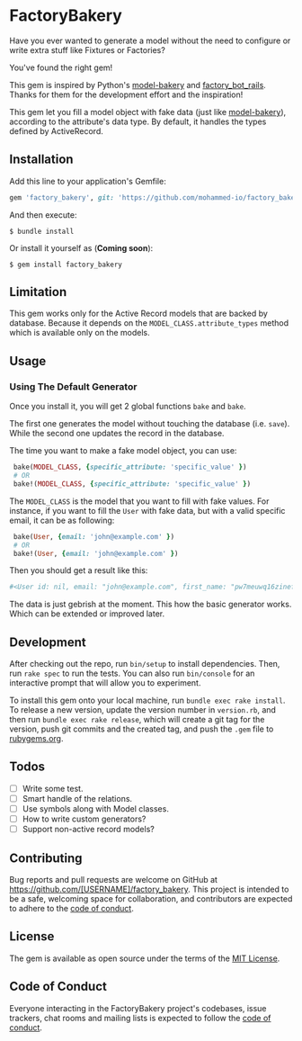 # FactoryBakery

Have you ever wanted to generate a model without the need to configure or write extra stuff like Fixtures or Factories?

You've found the right gem!

This gem is inspired by Python's [model-bakery](https://pypi.org/project/model-bakery/) and [factory_bot_rails](https://github.com/thoughtbot/factory_bot_rails). Thanks for them for the development effort and the inspiration!

This gem let you fill a model object with fake data (just like [model-bakery](https://pypi.org/project/model-bakery/)), according to the attribute's data type. By default, it handles the types defined by ActiveRecord.

## Installation

Add this line to your application's Gemfile:

```ruby
gem 'factory_bakery', git: 'https://github.com/mohammed-io/factory_bakery.git'
```

And then execute:

    $ bundle install

Or install it yourself as (**Coming soon**):

    $ gem install factory_bakery

## Limitation
This gem works only for the Active Record models that are backed by database. Because it depends on the `MODEL_CLASS.attribute_types` method which is available only on the models.

## Usage

### Using The Default Generator

Once you install it, you will get 2 global functions `bake` and `bake`.

The first one generates the model without touching the database (i.e. `save`). While the second one updates the record in the database.

The time you want to make a fake model object, you can use:

```ruby
 bake(MODEL_CLASS, {specific_attribute: 'specific_value' })
 # OR
 bake!(MODEL_CLASS, {specific_attribute: 'specific_value' })
```

The `MODEL_CLASS` is the model that you want to fill with fake values. For instance, if you want to fill the `User` with fake data, but with a valid specific email, it can be as following:
```ruby
 bake(User, {email: 'john@example.com' })
 # OR
 bake!(User, {email: 'john@example.com' })
```

Then you should get a result like this:
```ruby
#<User id: nil, email: "john@example.com", first_name: "pw7meuwq16zinefai0qhq8btqg8zqe", last_name: "qthti7af61n5rlvb8njg3ygncmsofz", phone: "vs8e4lpy63sdv6u", address: "agseb6fjt51who6yel0o6h0t7b1ndr3abn7u0yyc">
```

The data is just gebrish at the moment. This how the basic generator works. Which can be extended or improved later.

## Development

After checking out the repo, run `bin/setup` to install dependencies. Then, run `rake spec` to run the tests. You can also run `bin/console` for an interactive prompt that will allow you to experiment.

To install this gem onto your local machine, run `bundle exec rake install`. To release a new version, update the version number in `version.rb`, and then run `bundle exec rake release`, which will create a git tag for the version, push git commits and the created tag, and push the `.gem` file to [rubygems.org](https://rubygems.org).

## Todos
* [ ] Write some test.
* [ ] Smart handle of the relations.
* [ ] Use symbols along with Model classes.
* [ ] How to write custom generators?
* [ ] Support non-active record models?

## Contributing

Bug reports and pull requests are welcome on GitHub at https://github.com/[USERNAME]/factory_bakery. This project is intended to be a safe, welcoming space for collaboration, and contributors are expected to adhere to the [code of conduct](https://github.com/[USERNAME]/factory_bakery/blob/master/CODE_OF_CONDUCT.md).

## License

The gem is available as open source under the terms of the [MIT License](https://opensource.org/licenses/MIT).

## Code of Conduct

Everyone interacting in the FactoryBakery project's codebases, issue trackers, chat rooms and mailing lists is expected to follow the [code of conduct](https://github.com/[USERNAME]/factory_bakery/blob/master/CODE_OF_CONDUCT.md).
